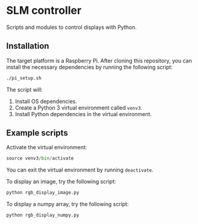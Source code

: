 # SLM controller

Scripts and modules to control displays with Python.

## Installation

The target platform is a Raspberry Pi. After cloning this repository, you can
install the necessary dependencies by running the following script:

```bash
./pi_setup.sh
```

The script will:
1. Install OS dependencies.
2. Create a Python 3 virtual environment called `venv3`.
3. Install Python dependencies in the virtual environment.

## Example scripts

Activate the virtual environment:

```python
source venv3/bin/activate
```
You can exit the virtual environment by running `deactivate`.

To display an image, try the following script:

```python
python rgb_display_image.py
```

To display a numpy array, try the following script:

```python
python rgb_display_numpy.py
```